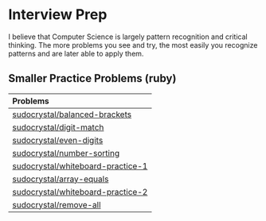 # Interview Prep
I believe that Computer Science is largely pattern recognition and critical thinking. The more problems you see and try, the most easily you recognize patterns and are later able to apply them.

## Smaller Practice Problems (ruby)
| Problems
|:---------------------
| [sudocrystal/balanced-brackets](https://github.com/sudocrystal/balanced-brackets)
| [sudocrystal/digit-match](https://github.com/sudocrystal/digit-match)
| [sudocrystal/even-digits](https://github.com/sudocrystal/even-digits)
| [sudocrystal/number-sorting](https://github.com/sudocrystal/number-sorting)
| [sudocrystal/whiteboard-practice-1](https://github.com/sudocrystal/whiteboard-practice-1)
| [sudocrystal/array-equals](https://github.com/sudocrystal/array-equals)
| [sudocrystal/whiteboard-practice-2](https://github.com/sudocrystal/whiteboard-practice-2)
| [sudocrystal/remove-all](https://github.com/sudocrystal/remove-all)
